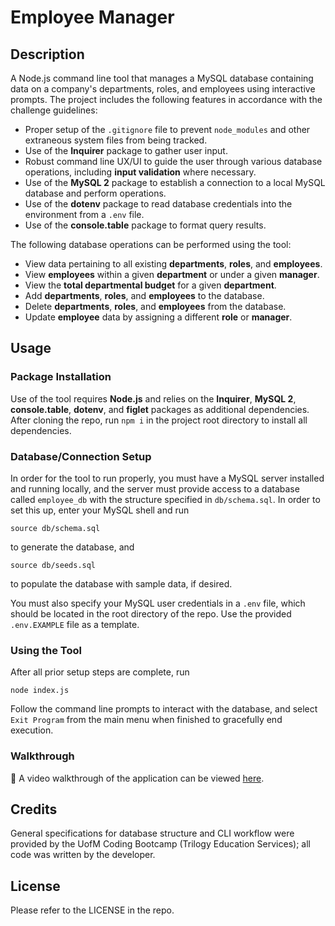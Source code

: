 # Employee Manager

## Description

A Node.js command line tool that manages a MySQL database containing data on a company's departments, roles, and employees using interactive prompts. The project includes the following features in accordance with the challenge guidelines:
- Proper setup of the `.gitignore` file to prevent `node_modules` and other extraneous system files from being tracked.
- Use of the **Inquirer** package to gather user input.
- Robust command line UX/UI to guide the user through various database operations, including **input validation** where necessary.
- Use of the **MySQL 2** package to establish a connection to a local MySQL database and perform operations.
- Use of the **dotenv** package to read database credentials into the environment from a `.env` file.
- Use of the **console.table** package to format query results.

The following database operations can be performed using the tool:
- View data pertaining to all existing **departments**, **roles**, and **employees**.
- View **employees** within a given **department** or under a given **manager**.
- View the **total departmental budget** for a given **department**.
- Add **departments**, **roles**, and **employees** to the database.
- Delete **departments**, **roles**, and **employees** from the database.
- Update **employee** data by assigning a different **role** or **manager**.

## Usage

### Package Installation

Use of the tool requires **Node.js** and relies on the **Inquirer**, **MySQL 2**, **console.table**, **dotenv**, and **figlet** packages as additional dependencies. After cloning the repo, run `npm i` in the project root directory to install all dependencies. 

### Database/Connection Setup

In order for the tool to run properly, you must have a MySQL server installed and running locally, and the server must provide access to a database called `employee_db` with the structure specified in `db/schema.sql`. In order to set this up, enter your MySQL shell and run

    source db/schema.sql

to generate the database, and

    source db/seeds.sql

to populate the database with sample data, if desired.

You must also specify your MySQL user credentials in a `.env` file, which should be located in the root directory of the repo. Use the provided `.env.EXAMPLE` file as a template.

### Using the Tool

After all prior setup steps are complete, run

    node index.js

Follow the command line prompts to interact with the database, and select `Exit Program` from the main menu when finished to gracefully end execution.

### Walkthrough

🎥 A video walkthrough of the application can be viewed [here](https://drive.google.com/file/d/18G0SMTMYb7X6ztFVIw5YjsPOvMqTrjrq/view).

## Credits

General specifications for database structure and CLI workflow were provided by the UofM Coding Bootcamp (Trilogy Education Services); all code was written by the developer.

## License

Please refer to the LICENSE in the repo.
